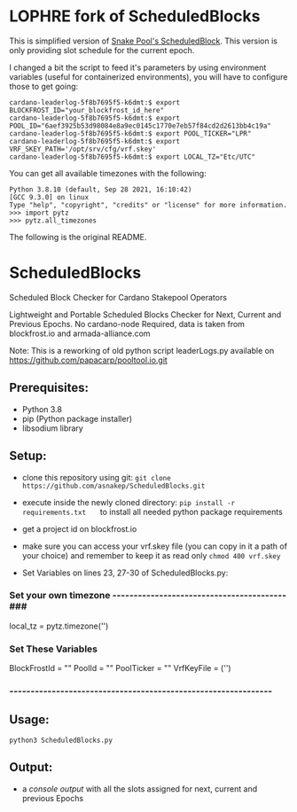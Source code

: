 # LOPHRE fork of ScheduledBlocks

This is simplified version of [Snake Pool's ScheduledBlock](https://github.com/asnakep/ScheduledBlocks).  This version is only providing slot schedule for the current epoch.

I changed a bit the script to feed it's parameters by using environment variables (useful for containerized environments), you will have to configure those to get going:

```
cardano-leaderlog-5f8b7695f5-k6dmt:$ export BLOCKFROST_ID="your_blockfrost_id_here"
cardano-leaderlog-5f8b7695f5-k6dmt:$ export POOL_ID="6aef3925b53d98084e8a9ec0145c1770e7eb57f84cd2d2613bb4c19a"
cardano-leaderlog-5f8b7695f5-k6dmt:$ export POOL_TICKER="LPR"
cardano-leaderlog-5f8b7695f5-k6dmt:$ export VRF_SKEY_PATH='/opt/srv/cfg/vrf.skey'
cardano-leaderlog-5f8b7695f5-k6dmt:$ export LOCAL_TZ="Etc/UTC"
```

You can get all available timezones with the following:

```
Python 3.8.10 (default, Sep 28 2021, 16:10:42)
[GCC 9.3.0] on linux
Type "help", "copyright", "credits" or "license" for more information.
>>> import pytz
>>> pytz.all_timezones
```

The following is the original README.

# ScheduledBlocks

Scheduled Block Checker for Cardano Stakepool Operators

Lightweight and Portable Scheduled Blocks Checker for Next, Current and Previous Epochs.
No cardano-node Required, data is taken from blockfrost.io and armada-alliance.com

Note: This is a reworking of old python script leaderLogs.py 
available on https://github.com/papacarp/pooltool.io.git


## Prerequisites:
- Python 3.8
- pip (Python package installer)
- libsodium library

## Setup:
- clone this repository using git: ``` git clone https://github.com/asnakep/ScheduledBlocks.git ```
- execute inside the newly cloned directory: ```pip install -r requirements.txt   ```  to install all needed python package requirements
- get a project id on blockfrost.io
- make sure you can access your vrf.skey file (you can copy in it a path of your choice) and remember to keep it as read only ``` chmod 400 vrf.skey ```

- Set Variables on lines 23, 27-30 of ScheduledBlocks.py:

### Set your own timezone -----------------------------------------###
local_tz = pytz.timezone('')

### Set These Variables ###
BlockFrostId = ""
PoolId = ""
PoolTicker = ""
VrfKeyFile = ('')
### -------------------------------------------------------------- ###


## Usage:
``` python3 ScheduledBlocks.py ```

## Output: 
- a *console output* with all the slots assigned for next, current and previous Epochs
